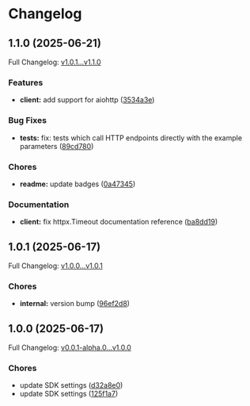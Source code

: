 # Changelog

## 1.1.0 (2025-06-21)

Full Changelog: [v1.0.1...v1.1.0](https://github.com/victorgabrieldeon/fv-api/compare/v1.0.1...v1.1.0)

### Features

* **client:** add support for aiohttp ([3534a3e](https://github.com/victorgabrieldeon/fv-api/commit/3534a3eecbed1108a21f11f798748b280e4210cc))


### Bug Fixes

* **tests:** fix: tests which call HTTP endpoints directly with the example parameters ([89cd780](https://github.com/victorgabrieldeon/fv-api/commit/89cd780492fb7b46aa533b0f46ac132a61726d9f))


### Chores

* **readme:** update badges ([0a47345](https://github.com/victorgabrieldeon/fv-api/commit/0a47345d59a7d2890b11b5da490ff334e54dce3f))


### Documentation

* **client:** fix httpx.Timeout documentation reference ([ba8dd19](https://github.com/victorgabrieldeon/fv-api/commit/ba8dd19ada354aada7ab12e5c03d203c43ef0b3a))

## 1.0.1 (2025-06-17)

Full Changelog: [v1.0.0...v1.0.1](https://github.com/victorgabrieldeon/fv-api/compare/v1.0.0...v1.0.1)

### Chores

* **internal:** version bump ([96ef2d8](https://github.com/victorgabrieldeon/fv-api/commit/96ef2d83cecf6be5c5baaa8fc8e92ff5f9f12d66))

## 1.0.0 (2025-06-17)

Full Changelog: [v0.0.1-alpha.0...v1.0.0](https://github.com/victorgabrieldeon/fv-api/compare/v0.0.1-alpha.0...v1.0.0)

### Chores

* update SDK settings ([d32a8e0](https://github.com/victorgabrieldeon/fv-api/commit/d32a8e06890e7675ef95f80e8f51bcd4a74a3285))
* update SDK settings ([125f1a7](https://github.com/victorgabrieldeon/fv-api/commit/125f1a7cb1889b650ff268bf5c5fc26484757226))
